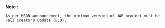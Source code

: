 <br>**Note :**</br>

    As per MSDN announcement, the minimum version of UWP project must be Fall Creators Update (FCU).